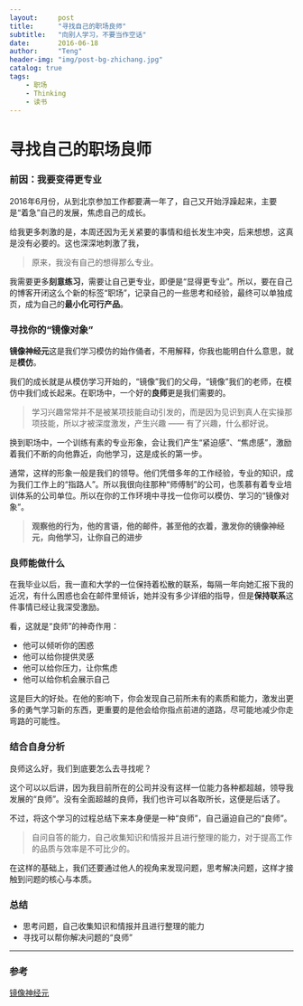 ```yaml
---
layout:     post
title:      "寻找自己的职场良师"
subtitle:   "向别人学习，不要当作空话"
date:       2016-06-18
author:     "Teng"
header-img: "img/post-bg-zhichang.jpg"
catalog: true
tags:
    - 职场
    - Thinking
    - 读书
---
```



#  寻找自己的职场良师

### 前因：我要变得更专业

2016年6月份，从到北京参加工作都要满一年了，自己又开始浮躁起来，主要是“着急”自己的发展，焦虑自己的成长。

给我更多刺激的是，本周还因为无关紧要的事情和组长发生冲突，后来想想，这真是没有必要的。这也深深地刺激了我，

> 原来，我没有自己的想得那么专业。

我需要更多**刻意练习**，需要让自己更专业，即便是“显得更专业”。所以，要在自己的博客开闭这么个新的标签“职场”，记录自己的一些思考和经验，最终可以单独成页，成为自己的**最小化可行产品**。



### 寻找你的“镜像对象”

**镜像神经元**这是我们学习模仿的始作俑者，不用解释，你我也能明白什么意思，就是**模仿**。

我们的成长就是从模仿学习开始的，“镜像”我们的父母，“镜像”我们的老师，在模仿中我们成长起来。在职场中，一个好的**良师**更是我们需要的。

> 学习兴趣常常并不是被某项技能自动引发的，而是因为见识到真人在实操那项技能，所以才被深度激发，产生兴趣 —— 有了兴趣，什么都好说。

换到职场中，一个训练有素的专业形象，会让我们产生“紧迫感”、“焦虑感”，激励着我们不断的向他靠近，向他学习，这是成长的第一步。

通常，这样的形象一般是我们的领导。他们凭借多年的工作经验，专业的知识，成为我们工作上的“指路人”。所以我很向往那种“师傅制”的公司，也羡慕有着专业培训体系的公司单位。所以在你的工作环境中寻找一位你可以模仿、学习的“镜像对象”。

> **观察他的行为，他的言语，他的邮件，甚至他的衣着，激发你的镜像神经元，向他学习，让你自己的进步**

### 良师能做什么

在我毕业以后，我一直和大学的一位保持着松散的联系，每隔一年向她汇报下我的近况，有什么困惑也会在邮件里倾诉，她并没有多少详细的指导，但是**保持联系**这件事情已经让我深受激励。

看，这就是“良师”的神奇作用：

- 他可以倾听你的困惑
- 他可以给你提供灵感
- 他可以给你压力，让你焦虑
- 他可以给你机会展示自己

这是巨大的好处。在他的影响下，你会发现自己前所未有的素质和能力，激发出更多的勇气学习新的东西，更重要的是他会给你指点前进的道路，尽可能地减少你走弯路的可能性。

### 结合自身分析

良师这么好，我们到底要怎么去寻找呢？

这个可以以后讲，因为我目前所在的公司并没有这样一位能力各种都超越，领导我发展的“良师”。没有全面超越的良师，我们也许可以各取所长，这便是后话了。

不过，将这个学习的过程总结下来本身便是一种“良师”，自己逼迫自己的“良师”。

> 自问自答的能力，自己收集知识和情报并且进行整理的能力，对于提高工作的品质与效率是不可比少的。

在这样的基础上，我们还要通过他人的视角来发现问题，思考解决问题，这样才接触到问题的核心与本质。

### 总结

- 思考问题，自己收集知识和情报并且进行整理的能力
- 寻找可以帮你解决问题的“良师”

----------

### 参考
[镜像神经元](https://zh.wikipedia.org/zh/%E9%95%9C%E5%83%8F%E7%A5%9E%E7%BB%8F%E5%85%83)



